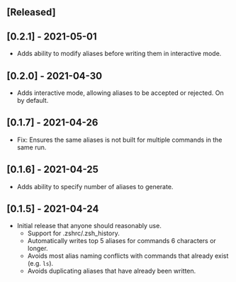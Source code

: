 ## [Released]

## [0.2.1] - 2021-05-01
- Adds ability to modify aliases before writing them in interactive mode.

## [0.2.0] - 2021-04-30
- Adds interactive mode, allowing aliases to be accepted or rejected. On by
default.

## [0.1.7] - 2021-04-26
- Fix: Ensures the same aliases is not built for multiple commands in the same run.

## [0.1.6] - 2021-04-25
- Adds ability to specify number of aliases to generate.

## [0.1.5] - 2021-04-24

- Initial release that anyone should reasonably use.
    - Support for .zshrc/.zsh_history.
    - Automatically writes top 5 aliases for commands 6 characters or longer.
    - Avoids most alias naming conflicts with commands that already exist (e.g. `ls`).
    - Avoids duplicating aliases that have already been written.
